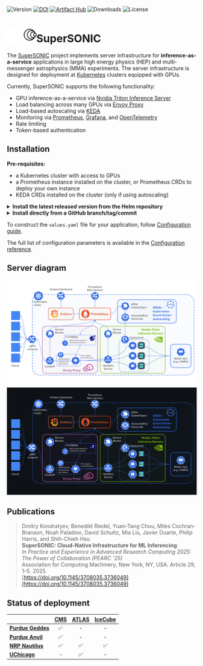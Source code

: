 ![Version](https://img.shields.io/github/v/release/fastmachinelearning/SuperSONIC)
[![DOI](https://zenodo.org/badge/876768230.svg)](https://doi.org/10.5281/zenodo.14815348)
[![Artifact Hub](https://img.shields.io/endpoint?url=https://artifacthub.io/badge/repository/supersonic)](https://artifacthub.io/packages/search?repo=supersonic)
![Downloads](https://img.shields.io/github/downloads/fastmachinelearning/SuperSONIC/total)
![License](https://img.shields.io/github/license/fastmachinelearning/SuperSONIC)

<h1>
<span style="margin: -10px -10px -10px -5px">
  <img src="./docs/img/SuperSONIC_small_light_128.png#gh-dark-mode-only" alt="logo" height="40">
  <img src="./docs/img/SuperSONIC_small_128.png#gh-light-mode-only" alt="logo" height="40">
</span>
   SuperSONIC
</h1>

The [SuperSONIC](http://fastmachinelearning.org/SuperSONIC/ "SuperSONIC") project implements server infrastructure for **inference-as-a-service**
applications in large high energy physics (HEP) and multi-messenger astrophysics
(MMA) experiments. The server infrastructure is designed for deployment at [Kubernetes](https://kubernetes.io) clusters equipped with GPUs.

Currently, SuperSONIC supports the following functionality:
- GPU inference-as-a-service via [Nvidia Triton Inference Server](https://developer.nvidia.com/triton-inference-server)
- Load balancing across many GPUs via [Envoy Proxy](envoyproxy.io)
- Load-based autoscaling via [KEDA](keda.sh)
- Monitoring via [Prometheus](https://prometheus.io), [Grafana](https://grafana.com), and [OpenTelemetry](https://opentelemetry.io/docs/collector/)
- Rate limiting
- Token-based authentication


## Installation

**Pre-requisites:**
- a Kubernetes cluster with access to GPUs
- a Prometheus instance installed on the cluster, or Prometheus CRDs to deploy your own instance
- KEDA CRDs installed on the cluster (only if using autoscaling)

<details>
<summary><strong>Install the latest released version from the Helm repository</strong></summary>

```
helm repo add fastml https://fastmachinelearning.org/SuperSONIC
helm repo update
helm install <release-name> fastml/supersonic -n <namespace> -f <your-values.yaml>
```

</details>

<details>
<summary><strong>Install directly from a GitHub branch/tag/commit</strong></summary>

```
git clone https://github.com/fastmachinelearning/SuperSONIC.git
cd SuperSONIC
git checkout <branch-or-commit>
helm dependency build helm/supersonic
helm install <release-name> helm/supersonic -n <namespace> -f <your-values.yaml>
```

</details>

To construct the `values.yaml` file for your application, follow [Configuration guide](http://fastmachinelearning.org/SuperSONIC/configuration-guide.html "Configuration guide").

The full list of configuration parameters is available in the [Configuration reference](http://fastmachinelearning.org/SuperSONIC/configuration-reference.html "Configuration reference").

## Server diagram

<p align="center">
  <img src="https://github.com/fastmachinelearning/SuperSONIC/blob/main/docs/img/diagram.svg#gh-light-mode-only" alt="diagram" width="700"/>
  <img src="https://github.com/fastmachinelearning/SuperSONIC/blob/main/docs/img/diagram-dark.svg#gh-dark-mode-only" alt="diagram-dark" width="700"/>
</p>

## Publications

> Dmitry Kondratyev, Benedikt Riedel, Yuan-Tang Chou, Miles Cochran-Branson, Noah Paladino, David Schultz, Mia Liu, Javier Duarte, Philip Harris, and Shih-Chieh Hsu  
> **SuperSONIC: Cloud-Native Infrastructure for ML Inferencing**  
> *In Practice and Experience in Advanced Research Computing 2025: The Power of Collaboration (PEARC '25)*  
> Association for Computing Machinery, New York, NY, USA. Article 29, 1–5. 2025.  
> [https://doi.org/10.1145/3708035.3736049](https://doi.org/10.1145/3708035.3736049)

## Status of deployment

|  | **[CMS](https://home.cern/science/experiments/cms)**      | **[ATLAS](https://home.cern/science/experiments/atlas)**    | **[IceCube](https://icecube.wisc.edu)**  |
|:---|:---:|:---:|:---:|
| **[Purdue Geddes](https://www.rcac.purdue.edu/compute/geddes)**   | ✅ | - | - |
| **[Purdue Anvil](https://www.rcac.purdue.edu/compute/anvil)**   | ✅ | - | - |
| **[NRP Nautilus](https://docs.nationalresearchplatform.org)**    | ✅  |  ✅ |   ✅   |
| **[UChicago](https://af.uchicago.edu/)**    |  -  |  ✅ |   -   |
